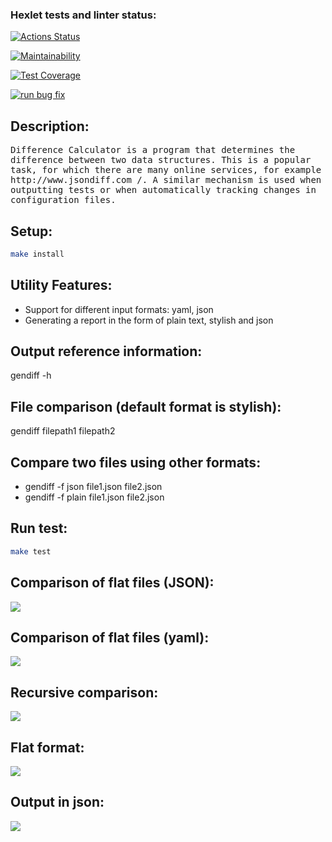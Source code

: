 ### Hexlet tests and linter status:
[![Actions Status](https://github.com/Nikolos-S/frontend-project-lvl2/workflows/hexlet-check/badge.svg)](https://github.com/Nikolos-S/frontend-project-lvl2/actions)

[![Maintainability](https://api.codeclimate.com/v1/badges/2d6e74ed66b14ce64cea/maintainability)](https://codeclimate.com/github/Nikolos-S/frontend-project-lvl2/maintainability)

[![Test Coverage](https://api.codeclimate.com/v1/badges/2d6e74ed66b14ce64cea/test_coverage)](https://codeclimate.com/github/Nikolos-S/frontend-project-lvl2/test_coverage)

[![run bug fix](https://github.com/Nikolos-S/frontend-project-lvl2/actions/workflows/nodejs.yml/badge.svg)](https://github.com/Nikolos-S/frontend-project-lvl2/actions/workflows/nodejs.yml)

## Description:
<kbd>
Difference Calculator is a program that determines the difference between two data structures. This is a popular task, for which there are many online services, for example http://www.jsondiff.com /. A similar mechanism is used when outputting tests or when automatically tracking changes in configuration files.
</kbd>

## Setup:
```sh
make install
```

## Utility Features:
* Support for different input formats: yaml, json
* Generating a report in the form of plain text, stylish and json

## Output reference information:
gendiff -h

## File comparison (default format is stylish):
gendiff filepath1 filepath2

## Compare two files using other formats:

* gendiff -f json file1.json file2.json
* gendiff -f plain file1.json file2.json

## Run test:
```sh
make test
```

## Comparison of flat files (JSON):
<a href="https://asciinema.org/a/bPz8SoBSkRh5BBglgjpSHytjo" target="_blank"><img src="https://asciinema.org/a/bPz8SoBSkRh5BBglgjpSHytjo.svg" /></a>

## Comparison of flat files (yaml):
<a href="https://asciinema.org/a/zDodSEC0iIOrSwkw5Asq2yNUm" target="_blank"><img src="https://asciinema.org/a/zDodSEC0iIOrSwkw5Asq2yNUm.svg" /></a>

## Recursive comparison:
<a href="https://asciinema.org/a/2gCLh5sgMrFJod6mguxaIH1fG" target="_blank"><img src="https://asciinema.org/a/2gCLh5sgMrFJod6mguxaIH1fG.svg" /></a>

## Flat format:
<a href="https://asciinema.org/a/tRTeIXDQlnnuKPuVqLFCq741G" target="_blank"><img src="https://asciinema.org/a/tRTeIXDQlnnuKPuVqLFCq741G.svg" /></a>

## Output in json:
<a href="https://asciinema.org/a/CqOocfi6iNKXEZpg25AxM1yor" target="_blank"><img src="https://asciinema.org/a/CqOocfi6iNKXEZpg25AxM1yor.svg" /></a>